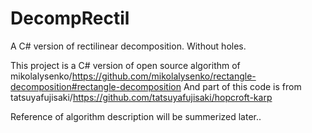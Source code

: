 # DecompRectil
A C# version of rectilinear decomposition. Without holes.

This project is a C# version of open source algorithm of mikolalysenko/https://github.com/mikolalysenko/rectangle-decomposition#rectangle-decomposition
And part of this code is from tatsuyafujisaki/https://github.com/tatsuyafujisaki/hopcroft-karp

Reference of algorithm description will be summerized later..

